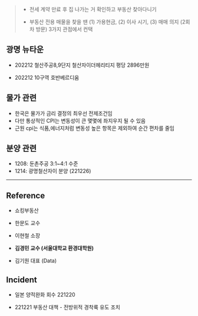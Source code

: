 > - 전세 계약 만료 후 집 나가는 거 확인하고 부동산 찾아다니기
> 
> - 부동산 전용 매물을 찾을 땐 (1) 가용현금, (2) 이사 시기, (3) 매매 의지 (2회차 방문) 3가지  관점에서 컨택

## 광명 뉴타운

- 202212 철산주공8,9단지 철산자이더헤리티지 평당 2896만원

- 202212 10구역 호반베르디움

## 물가 관련

- 한국은 물가가 금리 결정의 최우선 전제조건임
- 다만 통상적인 CPI는 변동성이 큰 몇몇에 좌지우지 될 수 있음
- 근원 cpi는 식품,에너지처럼 변동성 높은 항목은 제외하여 순간 편차를 줄임

## 분양 관련

- 1208: 둔촌주공 3:1~4:1 수준
- 1214: 광명철산자이 분양 (221226)

___

## Reference

- 쇼킹부동산

- 한문도 교수

- 이현철 소장

- **김경민 교수 (서울대학교 환경대학원)**

- 김기원 대표 (Data)

## Incident

- 일본 양적완화 회수 221220

- 221221 부동산 대책 - 전방위적 경착륙 유도 조치
